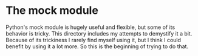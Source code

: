 # The mock module

Python's mock module is hugely useful and flexible, but some of its
behavior is tricky. This directory includes my attempts to demystify
it a bit. Because of its trickiness I rarely find myself using it,
but I think I could benefit by using it a lot more. So this is the
beginning of trying to do that.